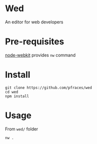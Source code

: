 # Wed

An editor for web developers

# Pre-requisites

[node-webkit][1] provides `nw` command

# Install

    git clone https://github.com/pfraces/wed
    cd wed
    npm install

# Usage

From `wed/` folder

    nw .

[1]: https://github.com/rogerwang/node-webkit
